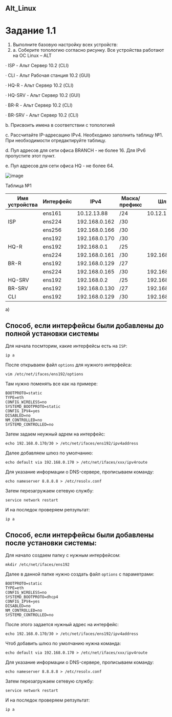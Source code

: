 ## Alt_Linux


# Задание 1.1
1. Выполните базовую настройку всех устройств:
2. 
	a. Соберите топологию согласно рисунку. Все устройства работают на OC Linux – ALT

· ISP - Альт Сервер 10.2 (CLI)

· CLI - Альт Рабочая станция 10.2 (GUI)

· HQ-R - Альт Сервер 10.2 (CLI)

· HQ-SRV - Альт Сервер 10.2 (GUI)

· BR-R - Альт Сервер 10.2 (CLI)

· BR-SRV - Альт Сервер 10.2 (CLI)

b. Присвоить имена в соответствии с топологией

c. Рассчитайте IP-адресацию IPv4. Необходимо заполнить таблицу №1. При необходимости отредактируйте таблицу.

d. Пул адресов для сети офиса BRANCH - не более 16. Для IPv6 пропустите этот пункт.

e. Пул адресов для сети офиса HQ - не более 64.




![image](https://github.com/goibova5/Alt_Linux/assets/148867942/57fdbc50-d41e-4d29-9aa3-dc55b752d298)


Таблица №1


|Имя устройства |Интерфейс|    IPv4      |Маска/префикс |    Шлюз     |
|---------------|---------|--------------|--------------|-------------|
|               |  ens161 |10.12.13.88   |  /24         |10.12.13.254 |
|   ISP         |  ens224 |192.168.0.162 |  /30         |             |                              
|               |  ens256 |192.168.0.166 |  /30         |             |
|               |  ens192 |192.168.0.170 |  /30         |             |
|   HQ-R        |  ens192 |192.168.0.1   |  /25         |             |
|               |  ens224 |192.168.0.161 |  /30         |192.168.0.162|
|   BR-R        |  ens192 |192.168.0.129 |  /27         |             |
|               |  ens224 |192.168.0.165 |  /30         |192.168.0.166|
|   HQ-SRV      |  ens192 |192.168.0.2   |  /25         |192.168.0.1  |
|   BR-SRV      |  ens192 |192.168.0.130 |  /27         |192.168.0.129|
|   CLI         |  ens192 |192.168.0.129 |  /30         |192.168.0.170|



a)
## Способ, если интерфейсы были добавлены до полной установки системы

Для начала посмторим, какие интерфейсы есть на ```ISP```:
```
ip a
```
После открываем файл ```options```  для нужного интерфейса:
```
vim /etc/net/ifaces/ens192/options
```
Там нужно поменять все как на примере:
```
BOOTPROTO=static
TYPE=eth
CONFIG_WIRELESS=no
SYSTEMD_BOOTPROTO=static
CONFIG_IPV4=yes
DISABLED=no
NM_CONTROLLED=no
SYSTEMD_CONTROLLED=no
```
Затем задаем неужный адрем на интерфейс:
```
echo 192.168.0.170/30 > /etc/net/ifaces/ens192/ipv4address
```
Далее добавляем шлюз по умолчанию:
```
echo default via 192.168.0.170 > /etc/net/ifaces/xxx/ipv4route
```
Для указание информации о DNS-сервере, прописываем команду:
```
echo nameserver 8.8.8.8 > /etc/resolv.conf
```
Затем перезагружаем сетевую службу:
```
service network restart
```
И на последок проверяем репзультат:
```
ip a
```
## Способ, если интерфейсы были добавлены после установки системы:

Для начало создаем папку с нужным интерфейсом:
```
mkdir /etc/net/ifaces/ens192
```
Далее в данной папке нужно создать файл ```options``` с параметрами:
```
BOOTPROTO=static
TYPE=eth
CONFIG_WIRELESS=no
SYSTEMD_BOOTPROTO=dhcp4
CONFIG_IPV4=yes
DISABLED=no
NM_CONTROLLED=no
SYSTEMD_CONTROLLED=no
```
После этого задается нужный адрес на интерфейс:
```
echo 192.168.0.170/30 > /etc/net/ifaces/ens192/ipv4address
```
Чтоб добавить шлюз по умолчанию нужна команда:
```
echo default via 192.168.0.170 > /etc/net/ifaces/xxx/ipv4route
```
Для указание информации о DNS-сервере, прописываем команду:
```
echo nameserver 8.8.8.8 > /etc/resolv.conf
```
Затем перезагружаем сетевую службу:
```
service network restart
```
И на последок проверяем репзультат:
```
ip a
```
